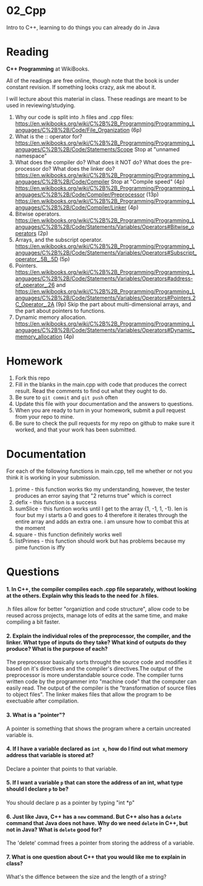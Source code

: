 02_Cpp
======

Intro to C++, learning to do things you can already do in Java

Reading
=======

**C++ Programming** at WikiBooks.

All of the readings are free online, though note that the book is under constant revision. If something looks crazy, ask me about it.

I will lecture about this material in class. These readings are meant to be used in reviewing/studying.

1. Why our code is split into .h files and .cpp files: https://en.wikibooks.org/wiki/C%2B%2B_Programming/Programming_Languages/C%2B%2B/Code/File_Organization (6p)
2. What is the :: operator for? https://en.wikibooks.org/wiki/C%2B%2B_Programming/Programming_Languages/C%2B%2B/Code/Statements/Scope Stop at "unnamed namespace"
3. What does the compiler do? What does it NOT do? What does the pre-processor do? What does the linker do? https://en.wikibooks.org/wiki/C%2B%2B_Programming/Programming_Languages/C%2B%2B/Code/Compiler Stop at "Compile speed" (4p) https://en.wikibooks.org/wiki/C%2B%2B_Programming/Programming_Languages/C%2B%2B/Code/Compiler/Preprocessor (13p) https://en.wikibooks.org/wiki/C%2B%2B_Programming/Programming_Languages/C%2B%2B/Code/Compiler/Linker (4p)
4. Bitwise operators. https://en.wikibooks.org/wiki/C%2B%2B_Programming/Programming_Languages/C%2B%2B/Code/Statements/Variables/Operators#Bitwise_operators (2p)
5. Arrays, and the subscript operator. https://en.wikibooks.org/wiki/C%2B%2B_Programming/Programming_Languages/C%2B%2B/Code/Statements/Variables/Operators#Subscript_operator_.5B_.5D (5p)
6. Pointers. https://en.wikibooks.org/wiki/C%2B%2B_Programming/Programming_Languages/C%2B%2B/Code/Statements/Variables/Operators#address-of_operator_.26 and https://en.wikibooks.org/wiki/C%2B%2B_Programming/Programming_Languages/C%2B%2B/Code/Statements/Variables/Operators#Pointers.2C_Operator_.2A (9p) Skip the part about multi-dimensional arrays, and the part about pointers to functions.
7. Dynamic memory allocation. https://en.wikibooks.org/wiki/C%2B%2B_Programming/Programming_Languages/C%2B%2B/Code/Statements/Variables/Operators#Dynamic_memory_allocation (4p)

Homework
========

1. Fork this repo
3. Fill in the blanks in the main.cpp with code that produces the correct result. Read the comments to find out what they ought to do.
4. Be sure to `git commit` and `git push` often
5. Update this file with your documentation and the answers to questions.
6. When you are ready to turn in your homework, submit a pull request from your repo to mine.
7. Be sure to check the pull requests for my repo on github to make sure it worked, and that your work has been submitted.

Documentation
=========

For each of the following functions in main.cpp, tell me whether or not you think it is working in your submission.

1. prime - this function works tko my understanding, however, the tester produces an error saying that "2 returns true" which is correct
2. defix - this function is a success
3. sumSlice - this funtion works until I get to the array {1, -1, 1, -1}. len is four but my i starts a 0 and goes to 4 therefore it iterates through the entire array and adds an extra one. i am unsure how to combat this at the moment
4. square - this function definitely works well
5. listPrimes - this function should work but has problems because my pime function is iffy

Questions
=======

#### 1. In C++, the compiler compiles each .cpp file separately, without looking at the others. Explain why this leads to the need for .h files.

.h files allow for better "organiztion and code structure", allow code to be reused across projects, manage lots of edits at the same time, and make compiling a bit faster.

#### 2. Explain the individual roles of the preprocessor, the compiler, and the linker. What type of inputs do they take? What kind of outputs do they produce? What is the purpose of each?

The preprocessor basically sorts throught the source code and modifies it based on it's directives and the compiler's directives.The output of the preprocessor is more understandable source code. The compiler turns written code by the programmer into "machine code" that the computer can easily read. The output of the compiler is the "transformation of source files to object files". The linker makes files that allow the program to be exectuable after compilation.

#### 3. What is a "pointer"?

A pointer is something that shows the program where a certain uncreated variable is.

#### 4. If I have a variable declared as `int x`, how do I find out what memory address that variable is stored at?

Declare a pointer that points to that variable.

#### 5. If I want a variable `p` that can store the address of an int, what type should I declare `p` to be?

You should declare p as a pointer by typing "int *p"

#### 6. Just like Java, C++ has a `new` command. But C++ also has a `delete` command that Java does not have. Why do we need `delete` in C++, but not in Java? What is `delete` good for?

The 'delete' commad frees a pointer from storing the address of a variable. 

#### 7. What is one question about C++ that you would like me to explain in class?

What's the diffence between the size and the length of a string?
